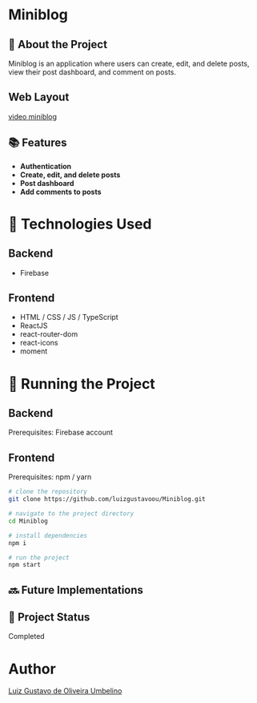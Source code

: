 # Miniblog

## :memo: About the Project

Miniblog is an application where users can create, edit, and delete posts, view their post dashboard, and comment on posts.

## Web Layout
[video miniblog](https://github.com/luizgustavoou/Miniblog/assets/89609312/2eae513a-ed78-4a62-b044-b7ae4c9a5143)

## :books: Features
* **Authentication**
* **Create, edit, and delete posts**
* **Post dashboard**
* **Add comments to posts**

# :wrench: Technologies Used
## Backend
* Firebase

## Frontend
* HTML / CSS / JS / TypeScript
* ReactJS
* react-router-dom
* react-icons
* moment

# :rocket: Running the Project

## Backend
Prerequisites: Firebase account

## Frontend
Prerequisites: npm / yarn

```bash
# clone the repository
git clone https://github.com/luizgustavoou/Miniblog.git

# navigate to the project directory
cd Miniblog

# install dependencies
npm i

# run the project
npm start
```

## :soon: Future Implementations

## :dart: Project Status
Completed

# Author
<a href="https://github.com/luizgustavoou">Luiz Gustavo de Oliveira Umbelino</a><br>
